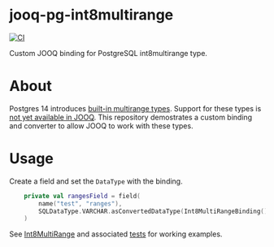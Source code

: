 # jooq-pg-int8multirange

[![CI](https://github.com/peter-evans/patience/actions/workflows/ci.yml/badge.svg)](https://github.com/peter-evans/patience/actions/workflows/ci.yml)

Custom JOOQ binding for PostgreSQL int8multirange type.

# About

Postgres 14 introduces [built-in multirange types](https://www.postgresql.org/docs/14/rangetypes.html).
Support for these types is [not yet available in JOOQ](https://github.com/jOOQ/jOOQ/issues/13172).
This repository demostrates a custom binding and converter to allow JOOQ to work with these types.

# Usage

Create a field and set the `DataType` with the binding.
```kotlin
    private val rangesField = field(
        name("test", "ranges"),
        SQLDataType.VARCHAR.asConvertedDataType(Int8MultiRangeBinding())
    )
```

See [Int8MultiRange](src/main/kotlin/Int8MultiRange.kt) and associated [tests](src/test/kotlin/Int8MultiRangeTest.kt) for working examples.
